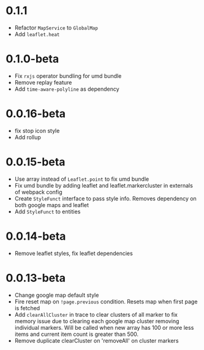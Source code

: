 # 0.1.1
- Refactor `MapService` to `GlobalMap`
- Add `leaflet.heat`

# 0.1.0-beta
- Fix `rxjs` operator bundling for umd bundle
- Remove replay feature
- Add `time-aware-polyline` as dependency

# 0.0.16-beta
- fix stop icon style
- Add rollup

# 0.0.15-beta
- Use array instead of `Leaflet.point` to fix umd bundle
- Fix umd bundle by adding leaflet and leaflet.markercluster in externals of webpack config
- Create `StyleFunct` interface to pass style info. Removes dependency on both google maps and leaflet
- Add `StyleFunct` to entities

# 0.0.14-beta
- Remove leaflet styles, fix leaflet dependencies

# 0.0.13-beta
- Change google map default style
- Fire reset map on `!page.previous` condition. Resets map when first page is fetched
- Add `clearAllCluster` in trace to clear clusters of all marker to fix memory issue due to clearing each google map cluster removing individual markers. Will be called when new array has 100 or more less items and current item count is greater than 500.
- Remove duplicate clearCluster on 'removeAll' on cluster markers